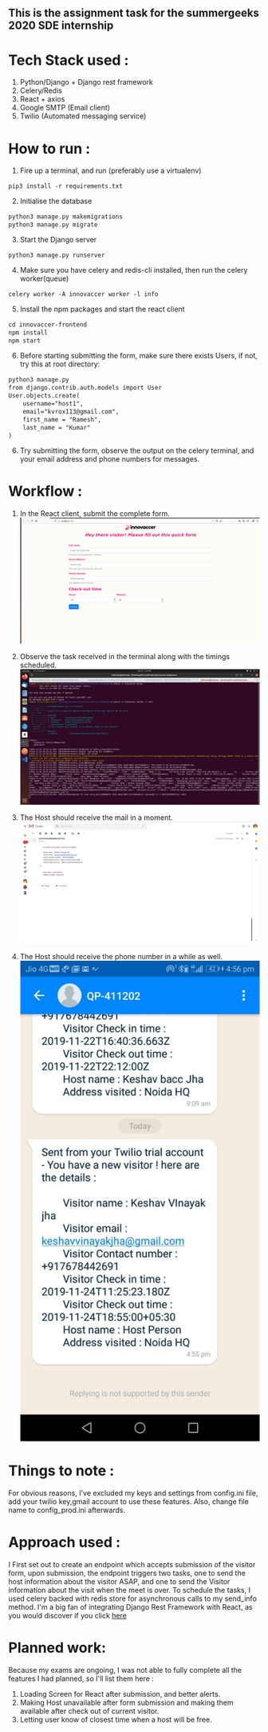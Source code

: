 ## This is the assignment task for the summergeeks 2020 SDE internship

# Tech Stack used : 
1. Python/Django + Django rest framework
2. Celery/Redis
3. React + axios
4. Google SMTP (Email client)
5. Twilio (Automated messaging service)

# How to run :
1. Fire up a terminal, and run 
(preferably use a virtualenv)
```python3
pip3 install -r requirements.txt
```
2. Initialise the database
```python3
python3 manage.py makemigrations
python3 manage.py migrate
```
3. Start the Django server
```
python3 manage.py runserver
```
4. Make sure you have celery and redis-cli installed, then run the celery worker(queue)
```
celery worker -A innovaccer worker -l info
```

5. Install the npm packages and start the react client
```
cd innovaccer-frontend
npm install 
npm start
```
6. Before starting submitting the form, make sure there exists Users, if not, try this at root directory:
```shell
python3 manage.py 
from django.contrib.auth.models import User
User.objects.create(
    username="host1", 
    email="kvrox113@gmail.com", 
    first_name = "Ramesh", 
    last_name = "Kumar"
)
```
6. Try submitting the form, observe the output on the celery terminal, and your email address and phone numbers for messages.

# Workflow : 
1. In the React client, submit the complete form.
![alt_text](https://github.com/keshavvinayak01/innovaccer-assignment/blob/master/media/app.png)


2. Observe the task received in the terminal along with the timings scheduled. 
![alt_text](https://github.com/keshavvinayak01/innovaccer-assignment/blob/master/media/terminal.png)

3. The Host should receive the mail in a moment.
![alt_text](https://github.com/keshavvinayak01/innovaccer-assignment/blob/master/media/mail.png)

4. The Host should receive the phone number in a while as well.
![alt_text](https://github.com/keshavvinayak01/innovaccer-assignment/blob/master/media/phone.jpeg)

# Things to note :
For obvious reasons, I've excluded my keys and settings from config.ini file, add your twilio key,gmail account to use these features. Also, change file name to config_prod.ini afterwards.

# Approach used : 
I First set out to create an endpoint which accepts submission of the visitor form, upon submission, the endpoint triggers two tasks, one to send the host information about the visitor ASAP, and one to send the Visitor information about the visit when the meet is over.
To schedule the tasks, I used celery backed with redis store for asynchronous calls to my send_info method. I'm a big fan of integrating Django Rest Framework with React, as you would discover if you click [here](https://medium.com/@keshavvinayakjha)

# Planned work:
Because my exams are ongoing, I was not able to fully complete all the features I had planned, so I'll list them here : 
1. Loading Screen for React after submission, and better alerts.
2. Making Host unavailable after form submission and making them available after check out of current visitor.
3. Letting user know of closest time when a host will be free.